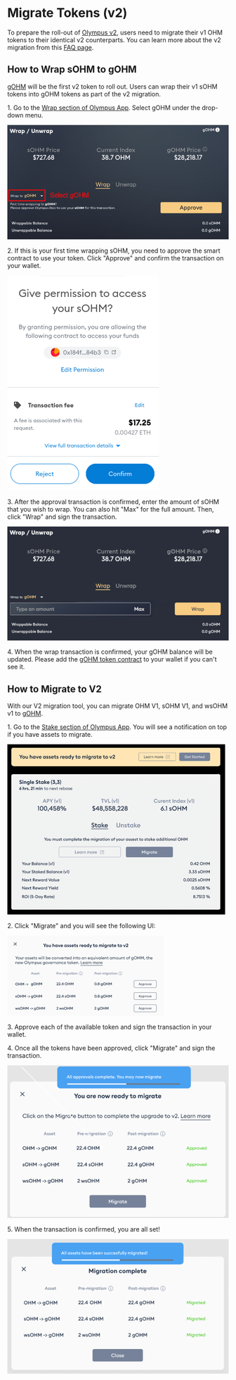 # Migrate Tokens (v2)

To prepare the roll-out of [Olympus v2](https://olympusdao.medium.com/introducing-olympus-v2-c4ade14e9fe),
users need to migrate their v1 OHM tokens to their identical v2 counterparts. You
can learn more about the v2 migration from this [FAQ page](../basics/migration.md).

## How to Wrap sOHM to gOHM

[gOHM](../contracts/tokens.md#gohm) will be the first v2 token to roll out. Users
can wrap their v1 sOHM tokens into gOHM tokens as part of the v2 migration.

1\. Go to the [Wrap section of Olympus App](https://app.olympusdao.finance/#/wrap).
Select gOHM under the drop-down menu.

![Select gOHM](../.gitbook/assets/using-the-website/migration_v2/select_gohm.png)

2\. If this is your first time wrapping sOHM, you need to approve the smart contract
to use your token. Click "Approve" and confirm the transaction on your wallet.

![Token approval](../.gitbook/assets/using-the-website/migration_v2/approve.png)

3\. After the approval transaction is confirmed, enter the amount of sOHM that
you wish to wrap. You can also hit "Max" for the full amount. Then, click "Wrap"
and sign the transaction.

![Enter the sOHM amount](../.gitbook/assets/using-the-website/migration_v2/amount.png)

4\. When the wrap transaction is confirmed, your gOHM balance will be updated.
Please add the [gOHM token contract](../contracts/tokens.md#gohm) to your wallet
if you can't see it.

## How to Migrate to V2

With our V2 migration tool, you can migrate OHM V1, sOHM V1, and wsOHM v1 to
[gOHM](../contracts/tokens.md#gohm).

1\. Go to the [Stake section of Olympus App](https://app.olympusdao.finance/#/stake).
You will see a notification on top if you have assets to migrate.

![There are assets to migrate](../.gitbook/assets/using-the-website/migration_v2/notification.png)

2\. Click "Migrate" and you will see the following UI:

![Migration UI](../.gitbook/assets/using-the-website/migration_v2/ui2.png)

3\. Approve each of the available token and sign the transaction in your wallet.

4\. Once all the tokens have been approved, click "Migrate" and sign the transaction.

![Ready to migrate](../.gitbook/assets/using-the-website/migration_v2/approve_complete2.png)

5\. When the transaction is confirmed, you are all set!

![Migration complete](../.gitbook/assets/using-the-website/migration_v2/migrate_complete.png)
